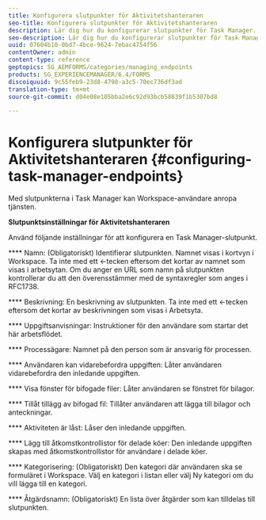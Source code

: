 ```yaml
---
title: Konfigurera slutpunkter för Aktivitetshanteraren
seo-title: Konfigurera slutpunkter för Aktivitetshanteraren
description: Lär dig hur du konfigurerar slutpunkter för Task Manager.
seo-description: Lär dig hur du konfigurerar slutpunkter för Task Manager.
uuid: 07604b10-0bd7-4bce-9624-7ebac4754f56
contentOwner: admin
content-type: reference
geptopics: SG_AEMFORMS/categories/managing_endpoints
products: SG_EXPERIENCEMANAGER/6.4/FORMS
discoiquuid: 9c55feb9-23d8-4798-a3c5-70ec736df3ad
translation-type: tm+mt
source-git-commit: d04e08e105bba2e6c92d93bcb58839f1b5307bd8

---
```



# Konfigurera slutpunkter för Aktivitetshanteraren {#configuring-task-manager-endpoints}

Med slutpunkterna i Task Manager kan Workspace-användare anropa tjänsten.

**Slutpunktsinställningar för Aktivitetshanteraren**

Använd följande inställningar för att konfigurera en Task Manager-slutpunkt.

**** Namn: (Obligatoriskt) Identifierar slutpunkten. Namnet visas i kortvyn i Workspace. Ta inte med ett &lt;-tecken eftersom det kortar av namnet som visas i arbetsytan. Om du anger en URL som namn på slutpunkten kontrollerar du att den överensstämmer med de syntaxregler som anges i RFC1738.

**** Beskrivning: En beskrivning av slutpunkten. Ta inte med ett &lt;-tecken eftersom det kortar av beskrivningen som visas i Arbetsyta.

**** Uppgiftsanvisningar: Instruktioner för den användare som startar det här arbetsflödet.

**** Processägare: Namnet på den person som är ansvarig för processen.

**** Användaren kan vidarebefordra uppgiften: Låter användaren vidarebefordra den inledande uppgiften.

**** Visa fönster för bifogade filer: Låter användaren se fönstret för bilagor.

**** Tillåt tillägg av bifogad fil: Tillåter användaren att lägga till bilagor och anteckningar.

**** Aktiviteten är låst: Låser den inledande uppgiften.

**** Lägg till åtkomstkontrollistor för delade köer: Den inledande uppgiften skapas med åtkomstkontrollistor för användare i delade köer.

**** Kategorisering: (Obligatoriskt) Den kategori där användaren ska se formuläret i Workspace. Välj en kategori i listan eller välj Ny kategori om du vill lägga till en kategori.

**** Åtgärdsnamn: (Obligatoriskt) En lista över åtgärder som kan tilldelas till slutpunkten.
